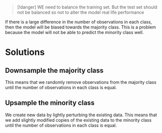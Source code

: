 
> [!danger] WE need to balance the training set. But the test set should not be balanced so not to alter the model real life performance

If there is a large difference in the number of observations in each class, then the model will be biased towards the majority class. This is a problem because the model will not be able to predict the minority class well.
# Solutions
## Downsample the majority class
  This means that we randomly remove observations from the majority class until the number of observations in each class is equal.
## Upsample the minority class
  We create new data by lightly perturbing the existing data. This means that we add slightly modified copies of the existing data to the minority class until the number of observations in each class is equal.